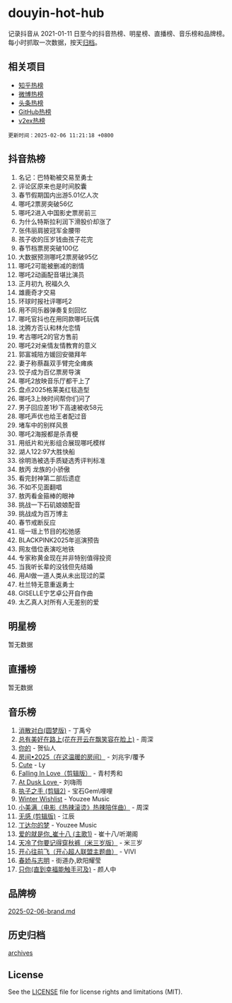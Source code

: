 # douyin-hot-hub

记录抖音从 2021-01-11 日至今的抖音热榜、明星榜、直播榜、音乐榜和品牌榜。每小时抓取一次数据，按天[归档](archives)。

## 相关项目

- [知乎热榜](https://github.com/lonnyzhang423/zhihu-hot-hub)
- [微博热榜](https://github.com/lonnyzhang423/weibo-hot-hub)
- [头条热榜](https://github.com/lonnyzhang423/toutiao-hot-hub)
- [GitHub热榜](https://github.com/lonnyzhang423/github-hot-hub)
- [v2ex热榜](https://github.com/lonnyzhang423/v2ex-hot-hub)


`更新时间：2025-02-06 11:21:18 +0800`

## 抖音热榜

1. 名记：巴特勒被交易至勇士
1. 评论区原来也是时间胶囊
1. 春节假期国内出游5.01亿人次
1. 哪吒2票房突破56亿
1. 哪吒2进入中国影史票房前三
1. 为什么特斯拉利润下滑股价却涨了
1. 张伟丽肩披冠军金腰带
1. 孩子收的压岁钱由孩子花完
1. 春节档票房突破100亿
1. 大数据预测哪吒2票房破95亿
1. 哪吒2可能被删减的剧情
1. 哪吒2动画配音堪比演员
1. 正月初九 祝福久久
1. 雄鹿奇才交易
1. 环球时报社评哪吒2
1. 用不同乐器弹奏复刻回忆
1. 哪吒官抖也在用同款哪吒玩偶
1. 沈腾方否认和林允恋情
1. 考古哪吒2的官方售前
1. 哪吒2对亲情友情教育的意义
1. 郭富城陪方媛回安徽拜年
1. 妻子称蔡磊双手臂完全瘫痪
1. 饺子成为百亿票房导演
1. 哪吒2放映音乐厅都干上了
1. 盘点2025格莱美红毯造型
1. 哪吒3上映时间帮你们问了
1. 男子回应差1秒下高速被收58元
1. 哪吒声优也给王者配过音
1. 堵车中的别样风景
1. 哪吒2海报都是杀青梗
1. 用纸片和光影组合展现哪吒模样
1. 湖人122:97大胜快船
1. 徐明浩被选手质疑选秀评判标准
1. 敖丙 龙族的小骄傲
1. 看完封神第二部后遗症
1. 不如不见面翻唱
1. 敖丙看金箍棒的眼神
1. 挑战一下石矶娘娘配音
1. 挑战成为百万博主
1. 春节戒断反应
1. 瑶一瑶上节目的松弛感
1. BLACKPINK2025年巡演预告
1. 网友借位表演吃地铁
1. 专家称黄金现在并非特别值得投资
1. 当我听长辈的没钱但先结婚
1. 用AI做一道人类从未出现过的菜
1. 杜兰特无意重返勇士
1. GISELLE宁艺卓公开自作曲
1. 太乙真人对所有人无差别的爱

## 明星榜

暂无数据

## 直播榜

暂无数据

## 音乐榜

1. [消散对白(圆梦版)](https://sf3-cdn-tos.douyinstatic.com/obj/tos-cn-ve-2774/og4jB5I5IizzoZVAAAzWgBMAsMDWoArfwBOiFs) - 丁禹兮
1. [总有美好在路上(花在开云在飘笑容在脸上)](https://sf5-hl-cdn-tos.douyinstatic.com/obj/tos-cn-ve-2774/oU5u7NwtfBIvaNhoQBszOvAlRiAoiWAVVyBMq4) - 周深
1. [你的](https://sf5-hl-cdn-tos.douyinstatic.com/obj/tos-cn-ve-2774/oYuIeKf42jB7sEV6B2upMdpYAgfrQWj0FeRegh) - 贺仙人
1. [房间•2025（在这温暖的房间）](https://sf5-hl-cdn-tos.douyinstatic.com/obj/tos-cn-ve-2774/oMzJcnT8BgIetASeBfwfEeBQVNfACiCifhfZP7g) - 刘兆宇/覆予
1. [Cute](https://sf5-hl-cdn-tos.douyinstatic.com/obj/tos-cn-ve-2774/o4IbIzHWKAAB4wsS5qMBRiiAlEBGTpQRNfFvuo) - Ly
1. [Falling In Love（剪辑版）](https://sf5-hl-cdn-tos.douyinstatic.com/obj/tos-cn-ve-2774/o8ajpA8zzgBPahbBIO8AcKGBLJezFCRd1wfP9f) - 青村秀和
1. [ At Dusk  Love ](https://sf3-cdn-tos.douyinstatic.com/obj/tos-cn-ve-2774/o8CrpCf5CaYgI4ZrtQgMQAFEfuGqNnRSDQAPBc) - 刘嗨雨
1. [执子之手 (剪辑2)](https://sf5-hl-cdn-tos.douyinstatic.com/obj/tos-cn-ve-2774/oUoZLQjCc31XzqsBnBQUNgeKtYPBcgbFDwtfcu) - 宝石Gem\哩哩
1. [Winter Wishlist](https://sf5-hl-cdn-tos.douyinstatic.com/obj/tos-cn-ve-2774/oIIgUOeamCFCVAzxN6MFRLIBlLGpUqQxeeHrLE) - Youzee Music
1. [小美满（电影《热辣滚烫》热辣陪伴曲）](https://sf5-hl-cdn-tos.douyinstatic.com/obj/tos-cn-ve-2774/o0GAn2lSgfZIDUgtevCGDQYnFg4CwnrBaxbTZL) - 周深
1. [无感 (剪辑版)](https://sf5-hl-cdn-tos.douyinstatic.com/obj/tos-cn-ve-2774/o0eIsUzJBDlQaQFC5OFlgbMEZC1TFYBftOBn6p) - 江辰
1. [丁达尔的梦](https://sf6-cdn-tos.douyinstatic.com/obj/tos-cn-ve-2774/oMU3WirUZBVQkAC9ccG5P2IQirziZM2RTInUY) - Youzee Music
1. [爱的就是你_崔十八 (主歌1)](https://sf5-hl-cdn-tos.douyinstatic.com/obj/tos-cn-ve-2774/oI5BO5DhFZ6UTcNCnZaOCBLtZ7WIMQGfgnXf5E) - 崔十八/听潮阁
1. [天冷了你要记得穿秋裤（米三岁版）](https://sf5-hl-cdn-tos.douyinstatic.com/obj/tos-cn-ve-2774/oQlIwVIDWiZ6BQilAorS7MA0AgCkQDvcZAdm1) - 米三岁
1. [开心往前飞（开心超人联盟主题曲）](https://sf5-hl-cdn-tos.douyinstatic.com/obj/tos-cn-ve-2774/9d8fb7c82cf1421fb93a9fe925275e0a) - VIVI
1. [春娇与志明](https://sf5-hl-cdn-tos.douyinstatic.com/obj/tos-cn-ve-2774/e530d8fceb7044b39707d7f9ff54add1) - 街道办,欧阳耀莹
1. [只你(直到幸福能触手可及)](https://sf5-hl-cdn-tos.douyinstatic.com/obj/tos-cn-ve-2774/o0lBkRDzFTeaVSUz3ZZSCBVtZ5DIMQGfgmEAuE) - 颜人中

## 品牌榜

[2025-02-06-brand.md](archives/2025-02-06-brand.md)

## 历史归档

[archives](archives)

## License

See the [LICENSE](LICENSE) file for license rights and limitations (MIT).
